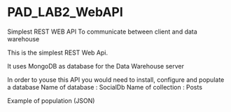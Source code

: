 # PAD_LAB2_WebAPI
Simplest REST WEB API To communicate between client and data warehouse

This is the simplest REST Web Api.

It uses MongoDB as database for the Data Warehouse server

In order to youse this API you would need to install, configure and populate a database
Name of database : SocialDb
Name of collection : Posts

Example of population (JSON)
